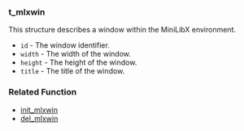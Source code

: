 ### t_mlxwin
This structure describes a window within the MiniLibX environment.

- `id` - The window identifier.
- `width` - The width of the window.
- `height` - The height of the window.
- `title` - The title of the window.

### Related Function

- [init_mlxwin](./init_mlxwin.md)
- [del_mlxwin](./del_mlxwin.md)